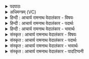<details><summary>पदपाठः</summary>

आ꣢। त्वा꣣। गि꣡रः꣢꣯। र꣣थीः꣢। इव। अ꣡स्थुः꣢꣯। सु꣣ते꣡षु꣢। गि꣣र्वणः। गिः। वनः। अभि꣢। त्वा꣣। स꣢म्। अ꣣नूषत। गा꣡वः꣢꣯। व꣣त्स꣢म्। न। धे꣣न꣡वः꣢। ३४९।
</details>

<details><summary>अधिमन्त्रम् (VC)</summary>

- इन्द्रः
- तिरश्चीराङ्गिरसः
- अनुष्टुप्
- गान्धारः
- ऐन्द्रं काण्डम्
</details>

<details><summary>हिन्दी : आचार्य रामनाथ वेदालंकार - विषयः</summary>

अगले मन्त्र में जगदीश्वर की स्तुति का विषय है।
</details>

<details><summary>हिन्दी : आचार्य रामनाथ वेदालंकार - पदार्थः</summary>

पदार्थान्वयभाषाः -  हे (गिर्वणः) वाणियों से सेवनीय इन्द्र परमात्मन् ! (सुतेषु) ज्ञान-कर्म-श्रद्धा रूप सोमरसों के अभिषुत हो जाने पर (गिरः) मेरी वाणियाँ (त्वा) तेरे पास (आ अस्थुः) आकर स्थित हो गयी हैं, रथीः (इव) जैसे रथ-स्वामी रथ पर स्थित होता है। वे मेरी वाणियाँ (त्वा अभि) तेरे अभिमुख होकर (समनूषत) भली-भाँति स्तुति कर रही हैं, (धेनवः गावः) दूध पिलानेवाली प्रीतियुक्त गौएँ (वत्सं न) जैसे बछड़े के अभिमुख होकर रंभाती हैं ॥८॥ इस मन्त्र में दो उपमालङ्कारों की संसृष्टि और अनुप्रास अलङ्कार है ॥८॥
</details>

<details><summary>हिन्दी : आचार्य रामनाथ वेदालंकार - भावार्थः</summary>

भावार्थभाषाः -  रथी जन जैसे रथ का आश्रय लेते हैं, वैसे स्तोताओं की वाणियाँ परमात्मा का आश्रय लें, और उसके सम्मुख हो ऐसे प्रेम से उसकी स्तुति करें जैसे गौएँ बछड़े को सम्मुख पाकर रंभाती हैं ॥८॥
</details>

<details><summary>संस्कृत : आचार्य रामनाथ वेदालंकार - विषयः</summary>

अथ जगदीश्वरस्य स्तुतिविषयमाह।
</details>

<details><summary>संस्कृत : आचार्य रामनाथ वेदालंकार - पदार्थः</summary>

पदार्थान्वयभाषाः -  हे (गिर्वणः) गीर्भिः वननीय इन्द्र परमात्मन् ! (सुतेषु) ज्ञानकर्मश्रद्धारूपेषु सोमरसेषु अभिषुतेषु सत्सु (गिरः) मदीयाः वाचः (त्वा) त्वाम् (आ अस्थुः) आश्रितवत्यः सन्ति, (रथीः इव) यथा रथवान् रथमाश्रयते तद्वत्। रथ शब्दात् ‘छन्दसीवनिपौ च वक्तव्यौ। अ० ५।२।१२२’ इति वार्तिकेन मतुबर्थे ई प्रत्ययः। ताश्च मदीया गिरः (त्वा अभि) त्वामभिमुखीभूय (समनूषत) समनुविषुः, सम्यक् शब्दायन्ते, स्तुवन्तीत्यर्थः। संपूर्वात् णू स्तवने धातोर्लडर्थे लुङि ‘संज्ञापूर्वको विधिरनित्यः’ इति गुणादेशाभावे व्यत्ययेनात्मनेपदं च। (धेनवः) पयःपायिन्यः प्रीतियुक्ता वा। धेनुः धयतेर्वा धिनोतेर्वेति निरुक्तम्, ११।४३। (गावः) पयस्विन्यः (वत्सं न) वत्समभिमुखीभूय यथा शब्दायन्ते, हम्भारवं कुर्वन्ति तद्वत् ॥८॥ अत्र द्वयोरुपमयोः संसृष्टिरनुप्रासश्च ॥८॥
</details>

<details><summary>संस्कृत : आचार्य रामनाथ वेदालंकार - भावार्थः</summary>

भावार्थभाषाः -  रथिनो रथमिव स्तोतॄणां गिरः परमात्मानमुपस्थाय धेनवो वत्समिव तमभिमुखीभूय तं प्रेम्णा स्तुवन्तु ॥८॥
</details>

<details><summary>संस्कृत : आचार्य रामनाथ वेदालंकार - पादटिप्पनी</summary>

टिप्पणी:   १. ऋ० ८।९५।१, ‘अभि त्वा समनूषतेन्द्र वत्सं न मातरः’ इत्युत्तरार्धपाठः।
</details>